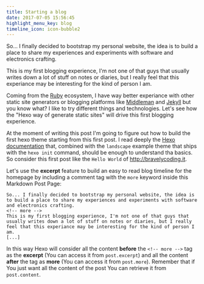 ```yaml
---
title: Starting a blog
date: 2017-07-05 15:56:45
highlight_menu_key: blog
timeline_icon: icon-bubble2
---
```

So... I finally decided to bootstrap my personal website, the idea is to build a place to share my experiences and experiments with software and electronics crafting.
<!-- more -->
This is my first blogging experience, I'm not one of that guys that usually writes down a lot of stuff on notes or diaries, but I really feel that this experiance may be interesting for the kind of person I am.

Coming from the [Ruby](https://www.ruby-lang.org/it/) ecosystem, I have way better experiance with other static site generators or blogging platforms like [Middleman](https://middlemanapp.com) and [Jekyll](https://jekyllrb.com/) but you know what? I like to try different things and technologies. Let's see how the "Hexo way of generate static sites" will drive this first blogging experience.

At the moment of writing this post I'm going to figure out how to build the first hexo theme starting from this first post. I read deeply the [Hexo documentation](https://hexo.io/docs/) that, combined with the `landscape` example theme that ships with the `hexo init` command, should be enough to understand tha basics. So consider this first post like the `Hello World` of http://bravelycoding.it.

Let's use the **excerpt** feature to build an easy to read blog timeline for the homepage by including a comment tag with the `more` keyword inside this Markdown Post Page:

```
So... I finally decided to bootstrap my personal website, the idea is to build a place to share my experiences and experiments with software and electronics crafting.
<!-- more -->
This is my first blogging experience, I'm not one of that guys that usually writes down a lot of stuff on notes or diaries, but I really feel that this experiance may be interesting for the kind of person I am.
[...]
```

In this way Hexo will consider all the content **before** the `<!-- more -->` tag as the **excerpt** (You can access it from `post.excerpt`) and all the content **after** the tag as **more** (You can access it from `post.more`). Remember that if You just want all the content of the post You can retrieve it from `post.content`.
